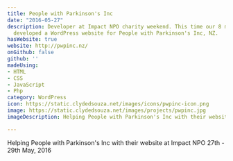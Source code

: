 ```yaml
---
title: People with Parkinson's Inc
date: "2016-05-27"
description: Developer at Impact NPO charity weekend. This time our 8 member team
  developed a WordPress website for People with Parkinson's Inc, NZ.
hasWebsite: true
website: http://pwpinc.nz/
onGithub: false
github: ''
madeUsing:
- HTML
- CSS
- JavaScript
- Php
category: WordPress
icon: https://static.clydedsouza.net/images/icons/pwpinc-icon.png
image: https://static.clydedsouza.net/images/projects/pwpinc.jpg
imageDescription: Helping People with Parkinson's Inc with their website at Impact NPO

---
```


Helping People with Parkinson's Inc with their website at Impact NPO 27th - 29th May, 2016